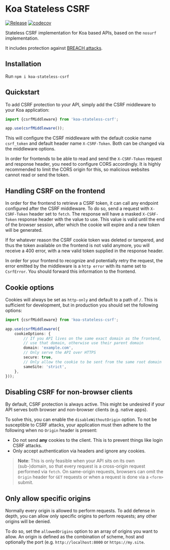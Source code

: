 # Koa Stateless CSRF

[![Release](https://github.com/DASPRiD/koa-stateless-csrf/actions/workflows/release.yml/badge.svg)](https://github.com/DASPRiD/koa-stateless-csrf/actions/workflows/release.yml)
[![codecov](https://codecov.io/gh/DASPRiD/koa-stateless-csrf/branch/main/graph/badge.svg?token=GBvU1lZb3Q)](https://codecov.io/gh/DASPRiD/koa-stateless-csrf)

Stateless CSRF implementation for Koa based APIs, based on the `nosurf` implementation.

It includes protection against [BREACH attacks](https://breachattack.com/).

## Installation

Run `npm i koa-stateless-csrf`

## Quickstart

To add CSRF protection to your API, simply add the CSRF middleware to your Koa application:

```typescript
import {csrfMiddleware} from 'koa-stateless-csrf';

app.use(csrfMiddleware());
```

This will configure the CSRF middleware with the default cookie name `csrf_token` and default header name
`X-CSRF-Token`. Both can be changed via the middleware options.

In order for frontends to be able to read and send the `X-CSRF-Token` request and response header, you need to configure
CORS accordingly. It is highly recommended to limit the CORS origin for this, so malicious websites cannot read or send
the token.

## Handling CSRF on the frontend

In order for the frontend to retrieve a CSRF token, it can call any endpoint configured after the CSRF middleware. To do
so, send a request with `X-CSRF-Token` header set to `fetch`. The response will have a masked `X-CSRF-Token` response
header with the value to use. This value is valid until the end of the browser session, after which the cookie will
expire and a new token will be generated.

If for whatever reason the CSRF cookie token was deleted or tampered, and thus the token available on the frontend is
not valid anymore, you will receive a 400 error, with a new valid token supplied in the response header.

In order for your frontend to recognize and potentially retry the request, the error emitted by the middleware is a
`http error` with its name set to `CsrfError`. You should forward this information to the frontend.

## Cookie options

Cookies will always be set as `http-only` and default to a path of `/`. This is sufficient for development, but in
production you should set the following options:

```typescript
import {csrfMiddleware} from 'koa-stateless-csrf';

app.use(csrfMiddleware({
    cookieOptions: {
        // If you API lives on the same exact domain as the frontend,
        // use that domain, otherwise use their parent domain
        domain: 'example.com',
        // Only serve the API over HTTPS
        secure: true,
        // Only allow the cookie to be sent from the same root domain
        sameSite: 'strict',
    },
}));
```

## Disabling CSRF for non-browser clients

By default, CSRF protection is always active. This might be undesired if your API serves both browser and non-browser
clients (e.g. native apps).

To solve this, you can enable the `disableWithoutOrigin` option. To not be susceptible to CSRF attacks, your application
must then adhere to the following when no `Origin` header is present:

- Do not send **any** cookies to the client. This is to prevent things like login CSRF attacks.
- Only accept authentication via headers and ignore any cookies.

> **Note**: This is only feasible when your API sits on its own (sub-)domain, so that every request is a cross-origin 
> request performed via `fetch`. On same-origin requests, browsers can omit the `Origin` header for `GET` requests or
> when a request is done via a `<form>` submit.

## Only allow specific origins

Normally every origin is allowed to perform requests. To add defense in depth, you can allow only specific origins to
perform requests; any other origins will be denied.

To do so, set the `allowedOrigins` option to an array of origins you want to allow. An origin is defined as the
combination of scheme, host and optionally the port (e.g. `http://localhost:8000` or `https://my.site`. 
